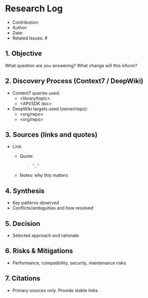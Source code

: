 # Research Log

- Contribution: <short title>
- Author: <name>
- Date: <YYYY-MM-DD>
- Related Issues: #<id>

## 1. Objective
What question are you answering? What change will this inform?

## 2. Discovery Process (Context7 / DeepWiki)
- Context7 queries used:
  - <library/topic>
  - <API/SDK doc>
- DeepWiki targets used (owner/repo):
  - <org/repo>
  - <org/repo>

## 3. Sources (links and quotes)
- Link: <url>
  - Quote:
    > "..."
  - Notes: why this matters

## 4. Synthesis
- Key patterns observed
- Conflicts/ambiguities and how resolved

## 5. Decision
- Selected approach and rationale

## 6. Risks & Mitigations
- Performance, compatibility, security, maintenance risks

## 7. Citations
- Primary sources only. Provide stable links.
